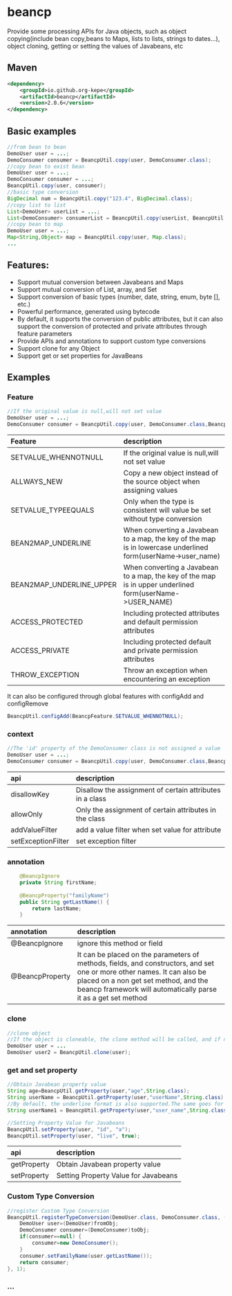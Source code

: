 # beancp
Provide some processing APIs for Java objects, such as object copying(include bean copy,beans to Maps, lists to lists, strings to dates...), object cloning, getting or setting the values of Javabeans, etc
## Maven
```xml
<dependency>
    <groupId>io.github.org-kepe</groupId>
    <artifactId>beancp</artifactId>
    <version>2.0.6</version>
</dependency>
```
## Basic examples

~~~Java
//from bean to bean
DemoUser user = ...;
DemoConsumer consumer = BeancpUtil.copy(user, DemoConsumer.class);
//copy bean to exist bean
DemoUser user = ...;
DemoConsumer consumer = ...;
BeancpUtil.copy(user, consumer);
//basic type conversion
BigDecimal num = BeancpUtil.copy("123.4", BigDecimal.class);
//copy list to list
List<DemoUser> userList = ...;
List<DemoConsumer> consumerList = BeancpUtil.copy(userList, BeancpUtil.type(List.class,DemoConsumer.class));
//copy bean to map
DemoUser user = ...;
Map<String,Object> map = BeancpUtil.copy(user, Map.class);
...
~~~
## Features:
* Support mutual conversion between Javabeans and Maps
* Support mutual conversion of List, array, and Set
* Support conversion of basic types (number, date, string, enum, byte [], etc.)
* Powerful performance, generated using bytecode
* By default, it supports the conversion of public attributes, but it can also support the conversion of protected and private attributes through feature parameters
* Provide APIs and annotations to support custom type conversions
* Support clone for any Object
* Support get or set properties for JavaBeans
## Examples
### Feature
~~~Java
//If the original value is null,will not set value
DemoUser user = ...;
DemoConsumer consumer = BeancpUtil.copy(user, DemoConsumer.class,BeancpFeature.SETVALUE_WHENNOTNULL);
~~~
|  Feature   | description  |
|  :----  | :----  |
| SETVALUE_WHENNOTNULL  | If the original value is null,will not set value |
| ALLWAYS_NEW  | Copy a new object instead of the source object when assigning values |
| SETVALUE_TYPEEQUALS  | Only when the type is consistent will value be set without type conversion |
| BEAN2MAP_UNDERLINE  | When converting a Javabean to a map, the key of the map is in lowercase underlined form(userName->user_name) |
| BEAN2MAP_UNDERLINE_UPPER  | When converting a Javabean to a map, the key of the map is in upper underlined form(userName->USER_NAME) |
| ACCESS_PROTECTED  | Including protected attributes and default permission attributes |
| ACCESS_PRIVATE  | Including protected default and private permission attributes |
| THROW_EXCEPTION  | Throw an exception when encountering an exception |

It can also be configured through global features with configAdd and configRemove
~~~Java
BeancpUtil.configAdd(BeancpFeature.SETVALUE_WHENNOTNULL);
~~~
### context
~~~Java
//The 'id' property of the DemoConsumer class is not assigned a value
DemoUser user = ...;
DemoConsumer consumer = BeancpUtil.copy(user, DemoConsumer.class,BeancpUtil.newContext().disallowKey(DemoConsumer.class, "id"));
~~~
|  api   | description  |
|  :----  | :----  |
| disallowKey  | Disallow the assignment of certain attributes in a class |
| allowOnly  | Only the assignment of certain attributes in the class |
| addValueFilter  | add a value filter when set value for attribute |
| setExceptionFilter  | set exception filter |
### annotation
~~~Java
	@BeancpIgnore
	private String firstName;
	
	@BeancpProperty("familyName")
	public String getLastName() {
		return lastName;
	}
~~~
|  annotation   | description  |
|  :----  | :----  |
| @BeancpIgnore  | ignore this method or field |
| @BeancpProperty  | It can be placed on the parameters of methods, fields, and constructors, and set one or more other names. It can also be placed on a non get set method, and the beancp framework will automatically parse it as a get set method |
### clone
~~~Java
//clone object 
//If the object is cloneable, the clone method will be called, and if not, it will be copied by property.
DemoUser user = ...
DemoUser user2 = BeancpUtil.clone(user);
~~~
### get and set property
~~~Java
//Obtain Javabean property value
String age=BeancpUtil.getProperty(user,"age",String.class);
String userName = BeancpUtil.getProperty(user,"userName",String.class);
//By default, the underline format is also supported.The same goes for setProperty
String userName1 = BeancpUtil.getProperty(user,"user_name",String.class);

//Setting Property Value for Javabeans
BeancpUtil.setProperty(user, "id", "a");
BeancpUtil.setProperty(user, "live", true);
~~~
|  api   | description  |
|  :----  | :----  |
| getProperty  | Obtain Javabean property value |
| setProperty  | Setting Property Value for Javabeans |
### Custom Type Conversion
~~~Java
//register Custom Type Conversion
BeancpUtil.registerTypeConversion(DemoUser.class, DemoConsumer.class, (invocation,context,fromObj,toObj)->{
	DemoUser user=(DemoUser)fromObj;
	DemoConsumer consumer=(DemoConsumer)toObj;
	if(consumer==null) {
		consumer=new DemoConsumer();
	}
	consumer.setFamilyName(user.getLastName());
	return consumer;
}, 1);
~~~
### ...